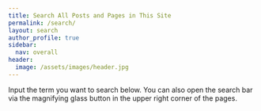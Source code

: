 ```yaml
---
title: Search All Posts and Pages in This Site
permalink: /search/
layout: search
author_profile: true
sidebar:
  nav: overall
header:
  image: /assets/images/header.jpg
---
```


Input the term you want to search below. You can also open the search bar via the magnifying glass button in the upper right corner of the pages.
